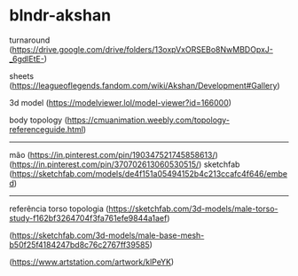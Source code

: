 # blndr-akshan

 turnaround
(https://drive.google.com/drive/folders/13oxpVxORSEBo8NwMBDOpxJ-_6gdlEtE-)

sheets
(https://leagueoflegends.fandom.com/wiki/Akshan/Development#Gallery)

3d model
(https://modelviewer.lol/model-viewer?id=166000)

body topology
(https://cmuanimation.weebly.com/topology-referenceguide.html)

----------

mão
(https://in.pinterest.com/pin/190347521745858613/)
(https://in.pinterest.com/pin/370702613060530515/)
sketchfab (https://sketchfab.com/models/de4f151a05494152b4c213ccafc4f646/embed)

---

referência torso topologia
(https://sketchfab.com/3d-models/male-torso-study-f162bf3264704f3fa761efe9844a1aef)

(https://sketchfab.com/3d-models/male-base-mesh-b50f25f4184247bd8c76c2767ff39585)

(https://www.artstation.com/artwork/klPeYK)

